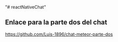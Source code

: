 "# reactNativeChat" 

## Enlace para la parte dos del chat
https://github.com/Luis-1896/chat-meteor-parte-dos
